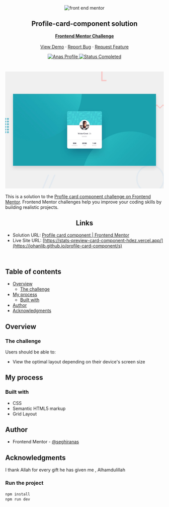 <div id="top"></div>

<div align="center">

  <img src="https://www.frontendmentor.io/static/images/logo-mobile.svg" alt="front end mentor" width="80">

  <h2 align="center">Profile-card-component solution</h2>
  <p align="center">
  <!-- a modifier -->
    <a href="https://www.frontendmentor.io/solutions/profile-card-component"><strong>Frontend Mentor Challenge</strong></a>
    <br />
    <br />
    <a href="https://johanlib.github.io/profile-card-component/">View Demo</a>
    ·
    <a href="https://github.com/johanLib/profile-card-component/issues" target="_blank">Report Bug</a>
    ·
    <a href="https://github.com/johanLib/profile-card-component/issues" target="_blank">Request Feature</a>
  </p>
</div>

<!-- Bagdes -->
<div align="center">
  <!-- Profile -->
  <a href="https://www.frontendmentor.io/profile/seghiranas">
    <img src="https://img.shields.io/badge/Profile-Seghir%20Anas-07043B?style=for-the-badge&logo=frontendmentor" alt="Anas Profile">
  </a>
  <!-- Status -->
  <a href="#">
    <img src="https://img.shields.io/badge/Status-Completed-brightgreen?style=for-the-badge" alt="Status Completed">
  </a>

</div>

#

<div align="center">

![](./design/desktop-preview.jpg)

</div>

This is a solution to the [Profile card component challenge on Frontend Mentor](https://www.frontendmentor.io/challenges/profile-card-component-cfArpWshJ). Frontend Mentor challenges help you improve your coding skills by building realistic projects.

<h2 align="center">Links</h2>

- Solution URL: [Profile card component | Frontend Mentor](https://www.frontendmentor.io/solutions/profile-card-component/)
- Live Site URL: [https://stats-preview-card-component-hdez.vercel.app/](https://johanlib.github.io/profile-card-component/s)

<br>

## Table of contents

- [Overview](#overview)
  - [The challenge](#the-challenge)
- [My process](#my-process)
  - [Built with](#built-with)
- [Author](#author)
- [Acknowledgments](#acknowledgments)

## Overview

### The challenge

Users should be able to:

- View the optimal layout depending on their device's screen size

## My process

### Built with

<!-- Bagdes -->

- CSS
- Semantic HTML5 markup
- Grid Layout


## Author

- Frontend Mentor - [@seghiranas](https://www.frontendmentor.io/profile/seghiranas)

## Acknowledgments

I thank Allah for every gift he has given me , Alhamdulillah

### Run the project

```bash
npm install
npm run dev
```
